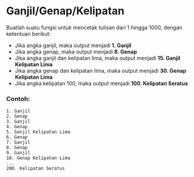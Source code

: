 # Ganjil/Genap/Kelipatan

Buatlah suatu fungsi untuk mencetak tulisan dari 1 hingga 1000, dengan ketentuan berikut:

- Jika angka ganjil, maka output menjadi __1. Ganjil__
- Jika angka genap, maka output menjadi __8. Genap__
- Jika angka ganjil dan kelipatan lima, maka output menjadi __15. Ganjil Kelipatan Lima__
- Jika angka genap dan kelipatan lima, maka output menjadi __30. Genap Kelipatan Lima__
- Jika angka kelipatan 100, maka output menjadi __100. Kelipatan Seratus__

### Contoh:

```
1. Ganjil
2. Genap
3. Ganjil
4. Genap
5. Ganjil Kelipatan Lima
6. Genap
7. Ganjil
8. Genap
9. Ganjil
10. Genap Kelipatan Lima
...
200. Kelipatan Seratus
```